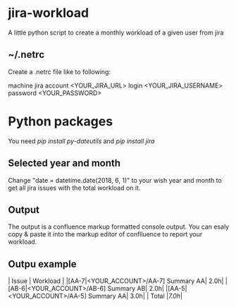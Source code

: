 # jira-workload
A little python script to create a monthly workload of a given user from jira 

## ~/.netrc
Create a .netrc file like to following:

machine jira
	account <YOUR_JIRA_URL>
	login <YOUR_JIRA_USERNAME>
	password <YOUR_PASSWORD>

# Python packages
You need *pip install py-dateutils* and *pip install jira*

## Selected year and month
Change "date = datetime.date(2018, 6, 1)" to your wish year and month to get all jira issues with the total workload on it.  

## Output
The output is a confluence markup formatted console output. You can esaly copy & paste it into the markup editor of conflluence to report your workload.   

## Outpu example
| Issue | Workload |
|[AA-7|<YOUR_ACCOUNT>/AA-7] Summary AA| 2.0h|
|[AB-6|<YOUR_ACCOUNT>/AB-6] Summary AB| 2.0h|
|[AA-5|<YOUR_ACCOUNT>/AA-5] Summary AA| 3.0h|
| Total |*7.0h*|
